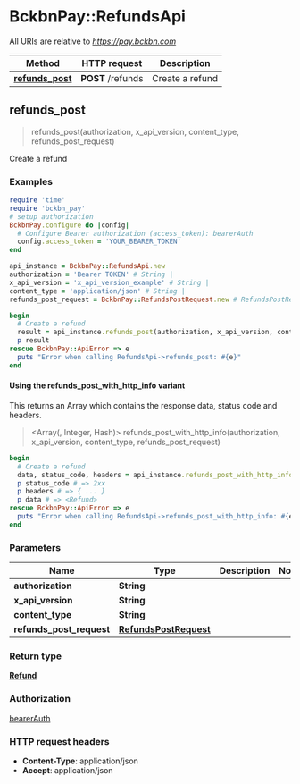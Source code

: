 # BckbnPay::RefundsApi

All URIs are relative to *https://pay.bckbn.com*

| Method | HTTP request | Description |
| ------ | ------------ | ----------- |
| [**refunds_post**](RefundsApi.md#refunds_post) | **POST** /refunds | Create a refund |


## refunds_post

> <Refund> refunds_post(authorization, x_api_version, content_type, refunds_post_request)

Create a refund

### Examples

```ruby
require 'time'
require 'bckbn_pay'
# setup authorization
BckbnPay.configure do |config|
  # Configure Bearer authorization (access_token): bearerAuth
  config.access_token = 'YOUR_BEARER_TOKEN'
end

api_instance = BckbnPay::RefundsApi.new
authorization = 'Bearer TOKEN' # String | 
x_api_version = 'x_api_version_example' # String | 
content_type = 'application/json' # String | 
refunds_post_request = BckbnPay::RefundsPostRequest.new # RefundsPostRequest | 

begin
  # Create a refund
  result = api_instance.refunds_post(authorization, x_api_version, content_type, refunds_post_request)
  p result
rescue BckbnPay::ApiError => e
  puts "Error when calling RefundsApi->refunds_post: #{e}"
end
```

#### Using the refunds_post_with_http_info variant

This returns an Array which contains the response data, status code and headers.

> <Array(<Refund>, Integer, Hash)> refunds_post_with_http_info(authorization, x_api_version, content_type, refunds_post_request)

```ruby
begin
  # Create a refund
  data, status_code, headers = api_instance.refunds_post_with_http_info(authorization, x_api_version, content_type, refunds_post_request)
  p status_code # => 2xx
  p headers # => { ... }
  p data # => <Refund>
rescue BckbnPay::ApiError => e
  puts "Error when calling RefundsApi->refunds_post_with_http_info: #{e}"
end
```

### Parameters

| Name | Type | Description | Notes |
| ---- | ---- | ----------- | ----- |
| **authorization** | **String** |  |  |
| **x_api_version** | **String** |  |  |
| **content_type** | **String** |  |  |
| **refunds_post_request** | [**RefundsPostRequest**](RefundsPostRequest.md) |  |  |

### Return type

[**Refund**](Refund.md)

### Authorization

[bearerAuth](../README.md#bearerAuth)

### HTTP request headers

- **Content-Type**: application/json
- **Accept**: application/json

